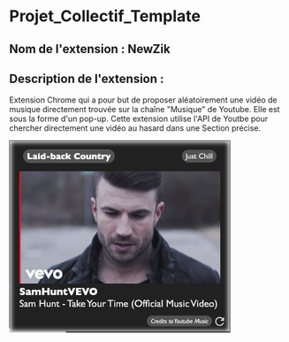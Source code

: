 # Projet_Collectif_Template

## **Nom de l'extension :** NewZik

## **Description de l'extension :** 
Extension Chrome qui a pour but de proposer aléatoirement une vidéo de musique directement trouvée sur la chaîne "Musique" de Youtube. 
Elle est sous la forme d'un pop-up.
Cette extension utilise l'API de Youtbe pour chercher directement une vidéo au hasard dans une Section précise.

<img src="src/image/NewZik.png" width="400px">